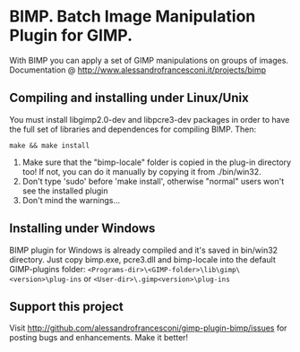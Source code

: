 BIMP. Batch Image Manipulation Plugin for GIMP.
===============================================

With BIMP you can apply a set of GIMP manipulations on groups of images.
Documentation @ http://www.alessandrofrancesconi.it/projects/bimp


Compiling and installing under Linux/Unix
-----------------------------------------

You must install libgimp2.0-dev and libpcre3-dev packages in order to have 
the full set of libraries and dependences for compiling BIMP.
Then:

	make && make install

1.	Make sure that the "bimp-locale" folder is copied in the plug-in directory too! If not, you can do it manually by copying it from ./bin/win32.
2.	Don't type 'sudo' before 'make install', otherwise "normal" users won't see the installed plugin
3.	Don't mind the warnings...


Installing under Windows
-------------------------

BIMP plugin for Windows is already compiled and it's saved in bin/win32 directory.
Just copy bimp.exe, pcre3.dll and bimp-locale into the default GIMP-plugins folder:
`<Programs-dir>\<GIMP-folder>\lib\gimp\<version>\plug-ins`
or
`<User-dir>\.gimp<version>\plug-ins`


Support this project
--------------------

Visit http://github.com/alessandrofrancesconi/gimp-plugin-bimp/issues
for posting bugs and enhancements. Make it better!
